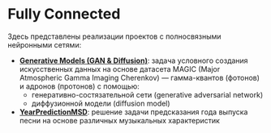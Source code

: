 # Fully Connected

Здесь представлены реализации проектов с полносвязными нейронными сетями:
* **[Generative Models (GAN & Diffusion)](./Generative%20Models%20(GAN%20&%20Diffusion))**:
задача условного создания искусственных данных на основе датасета MAGIC (Major Atmospheric Gamma Imaging Cherenkov) —
гамма-квантов (фотонов) и адронов (протонов) с помощью:
  * генеративно-состязательной сети (generative adversarial network)
  * диффузионной модели (diffusion model)
* **[YearPredictionMSD](./YearPredictionMSD)**: решение задачи предсказания года выпуска песни
на основе различных музыкальных характеристик
